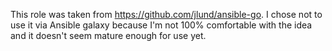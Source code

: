 This role was taken from https://github.com/jlund/ansible-go. I chose not to use
it via Ansible galaxy because I'm not 100% comfortable with the idea and it
doesn't seem mature enough for use yet.
